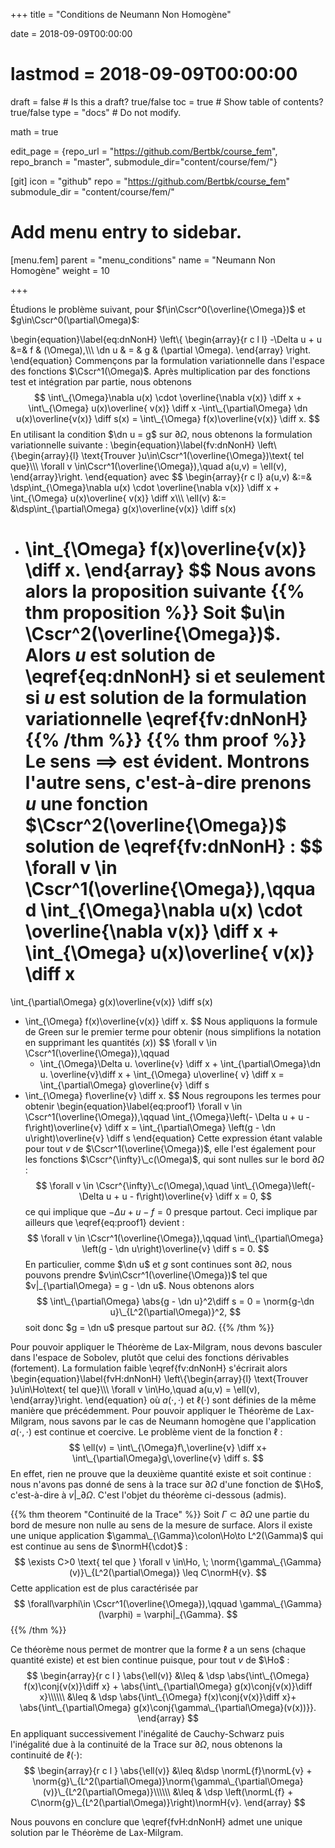 +++
title = "Conditions de Neumann Non Homogène"

date = 2018-09-09T00:00:00
# lastmod = 2018-09-09T00:00:00

draft = false  # Is this a draft? true/false
toc = true  # Show table of contents? true/false
type = "docs"  # Do not modify.

math = true

edit_page = {repo_url = "https://github.com/Bertbk/course_fem", repo_branch = "master", submodule_dir="content/course/fem/"}

[git]
  icon = "github"
  repo = "https://github.com/Bertbk/course_fem"
  submodule_dir = "content/course/fem/"


# Add menu entry to sidebar.
[menu.fem]
  parent = "menu_conditions"
  name = "Neumann Non Homogène"
  weight = 10

+++
$\newcommand{\Cb}{\mathbb{C}}$
$\newcommand{\Nb}{\mathbb{N}}$
$\newcommand{\Rb}{\mathbb{R}}$
$\newcommand{\PS}[2]{\left(#1,#2\right)}$
$\newcommand{\PSV}[2]{\PS{#1}{#2}\_V}$
$\newcommand{\PSL}[2]{\PS{#1}{#2}\_{L^2(\Omega)}}$
$\newcommand{\PSH}[2]{\PS{#1}{#2}\_{H^1(\Omega)}}$
$\newcommand{\norm}[1]{\left\\|#1\right\\|}$
$\newcommand{\normH}[1]{\left\\|#1\right\\|\_{H^1(\Omega)}}$
$\newcommand{\normL}[1]{\left\\|#1\right\\|\_{L^2(\Omega)}}$
$\newcommand{\abs}[1]{\left|#1\right|}$
$\newcommand{\xx}{\mathbf{x}}$
$\newcommand{\yy}{\mathbf{y}}$
$\newcommand{\zz}{\mathbf{z}}$
$\newcommand{\nn}{\mathbf{n}}$
$\newcommand{\Ccal}{\mathcal{C}}$
$\newcommand{\Cscr}{\mathscr{C}}$
$\newcommand{\omegai}{\omega\_i}$
$\newcommand{\dsp}{\displaystyle}$
$\newcommand{\diff}{{\rm d}}$
$\newcommand{\conj}[1]{\overline{#1}}$
$\newcommand{\dn}{\partial_\nn}$
$\newcommand{\supp}{\mathrm{supp}}$
$\newcommand{\enstq}[2]{\left\\{#1 \mathrel{}\middle|\mathrel{}#2\right\\}}$
$\newcommand{\Image}{\mathrm{Im}}$
$\newcommand{\Ker}{\mathrm{Ker}}$
$\newcommand{\dxi}{\partial\_{x\_i}}$
$\newcommand{\di}{\partial\_{i}}$
$\newcommand{\dj}{\partial\_{j}}$
$\newcommand{\Ho}{H^1(\Omega)}$
$\newcommand{\Lo}{L^2(\Omega)}$


Étudions le problème suivant, pour $f\in\Cscr^0(\overline{\Omega})$ et $g\in\Cscr^0(\partial\Omega)$:

\begin{equation}\label{eq:dnNonH}
 \left\\{ 
   \begin{array}{r c l l}
    -\Delta u + u &=& f & (\Omega),\\\\\\
    \dn u & = & g & (\partial \Omega).
  \end{array}
  \right.
\end{equation}
Commençons par la formulation variationnelle dans l'espace des fonctions $\Cscr^1(\Omega)$. Après multiplication par des fonctions test et intégration par partie, nous obtenons
$$
\int\_{\Omega}\nabla u(x) \cdot \overline{\nabla v(x)} \diff x +
\int\_{\Omega}  u(x)\overline{ v(x)} \diff x
-\int\_{\partial\Omega} \dn u(x)\overline{v(x)} \diff s(x) =
\int\_{\Omega} f(x)\overline{v(x)} \diff x.
$$
En utilisant la condition $\dn u = g$ sur $\partial\Omega$, nous obtenons la formulation variationnelle suivante :
\begin{equation}\label{fv:dnNonH}
  \left\\{\begin{array}{l}
    \text{Trouver }u\in\Cscr^1(\overline{\Omega})\text{ tel que}\\\\\\
    \forall v \in\Cscr^1(\overline{\Omega}),\quad a(u,v) = \ell(v),
  \end{array}\right.
\end{equation}
avec
$$
\begin{array}{r c l}
  a(u,v) &:=& \dsp\int\_{\Omega}\nabla u(x) \cdot \overline{\nabla v(x)} \diff x +
  \int\_{\Omega}  u(x)\overline{ v(x)} \diff x\\\\\\
  \ell(v) &:= &\dsp\int\_{\partial\Omega} g(x)\overline{v(x)} \diff s(x)
  + \int\_{\Omega} f(x)\overline{v(x)} \diff x.
\end{array}
$$
Nous avons alors la proposition suivante
{{% thm proposition %}}
Soit $u\in \Cscr^2(\overline{\Omega})$. Alors $u$ est solution de \eqref{eq:dnNonH} si et seulement si $u$ est solution de la formulation variationnelle \eqref{fv:dnNonH}
{{% /thm %}}
{{% thm proof %}}
  Le sens $\implies$ est évident. Montrons l'autre sens, c'est-à-dire prenons $u$ une fonction $\Cscr^2(\overline{\Omega})$ solution de \eqref{fv:dnNonH} :
  $$
    \forall v \in \Cscr^1(\overline{\Omega}),\qquad 
    \int\_{\Omega}\nabla u(x) \cdot \overline{\nabla v(x)} \diff x +
    \int\_{\Omega}  u(x)\overline{ v(x)} \diff x
    =
\int\_{\partial\Omega} g(x)\overline{v(x)} \diff s(x)
+ \int\_{\Omega} f(x)\overline{v(x)} \diff x.
$$
Nous appliquons la formule de Green sur le premier terme pour obtenir (nous simplifions la notation en supprimant les quantités $(x)$)
  $$
    \forall v \in \Cscr^1(\overline{\Omega}),\qquad 
    - \int\_{\Omega}\Delta u. \overline{v} \diff x +
    \int\_{\partial\Omega}\dn u. \overline{v}\diff x +
    \int\_{\Omega}  u\overline{ v} \diff x
    =
\int\_{\partial\Omega} g\overline{v} \diff s
+ \int\_{\Omega} f\overline{v} \diff x.
$$
Nous regroupons les termes pour obtenir
  \begin{equation}\label{eq:proof1}
    \forall v \in \Cscr^1(\overline{\Omega}),\qquad 
     \int\_{\Omega}\left(- \Delta u + u - f\right)\overline{v} \diff x =
\int\_{\partial\Omega} \left(g - \dn u\right)\overline{v} \diff s
\end{equation}
Cette expression étant valable pour tout $v$ de $\Cscr^1(\overline{\Omega})$, elle l'est également pour les fonctions $\Cscr^{\infty}\_c(\Omega)$, qui sont nulles sur le bord $\partial\Omega$ :
$$
  \forall v \in \Cscr^{\infty}\_c(\Omega),\quad 
    \int\_{\Omega}\left(- \Delta u + u - f\right)\overline{v} \diff x = 0,
$$
ce qui implique que $- \Delta u + u -f = 0$ presque partout. Ceci implique par ailleurs que \eqref{eq:proof1} devient :
  $$
    \forall v \in \Cscr^1(\overline{\Omega}),\qquad 
\int\_{\partial\Omega} \left(g - \dn u\right)\overline{v} \diff s = 0.
$$
En particulier, comme $\dn u$ et $g$ sont continues sont $\partial\Omega$, nous pouvons prendre $v\in\Cscr^1(\overline{\Omega})$ tel que $v|_{\partial\Omega} = g - \dn u$. Nous obtenons alors
  $$
\int\_{\partial\Omega} \abs{g - \dn u}^2\diff s = 0 = \norm{g-\dn u}\_{L^2(\partial\Omega)}^2,
$$
  soit donc $g = \dn u$ presque partout sur $\partial\Omega$.
{{% /thm %}}


Pour pouvoir appliquer le Théorème de Lax-Milgram, nous devons basculer dans l'espace de Sobolev, plutôt que celui des fonctions dérivables (fortement). La formulation faible \eqref{fv:dnNonH} s'écrirait alors
\begin{equation}\label{fvH:dnNonH}
  \left\\{\begin{array}{l}
           \text{Trouver }u\in\Ho\text{ tel que}\\\\\\
           \forall v \in\Ho,\quad a(u,v) = \ell(v),
  \end{array}\right.
\end{equation}
où $a(\cdot,\cdot)$ et $\ell(\cdot)$ sont définies de la même manière que précédemment. Pour pouvoir appliquer le Théorème de Lax-Milgram, nous savons par le cas de Neumann homogène que l'application $a(\cdot,\cdot)$ est continue et coercive. Le problème vient de la fonction $\ell$ :
$$
\ell(v) = \int\_{\Omega}f\,\overline{v} \diff x+ \int\_{\partial\Omega}g\,\overline{v} \diff s.
$$
En effet, rien ne prouve que la deuxième quantité existe et soit continue : nous n'avons pas donné de sens à la trace sur $\partial\Omega$ d'une fonction de $\Ho$, c'est-à-dire à $v|\_{\partial\Omega}$. C'est l'objet du théorème ci-dessous (admis).

{{% thm theorem "Continuité de la Trace" %}}
  Soit $\Gamma\subset\partial\Omega$ une partie du bord de mesure non nulle au sens de la mesure de surface. Alors il existe une unique application $\gamma\_{\Gamma}\colon\Ho\to L^2(\Gamma)$ qui est continue au sens de $\normH{\cdot}$ :
  $$
\exists C>0 \text{ tel que } \forall v \in\Ho, \; \norm{\gamma\_{\Gamma}(v)}\_{L^2(\partial\Omega)} \leq C\normH{v}.
  $$
  Cette application est de plus caractérisée par
  $$
\forall\varphi\in \Cscr^1(\overline{\Omega}),\qquad \gamma\_{\Gamma}(\varphi) = \varphi|_{\Gamma}.
  $$
{{% /thm %}}

Ce théorème nous permet de montrer que la forme $\ell$ a un sens (chaque quantité existe) et est bien continue puisque, pour tout $v$ de $\Ho$ :
$$
\begin{array}{r c l }
  \abs{\ell(v)} &\leq & \dsp \abs{\int\_{\Omega} f(x)\conj{v(x)}\diff x} + \abs{\int\_{\partial\Omega} g(x)\conj{v(x)}\diff x}\\\\\\
    &\leq & \dsp \abs{\int\_{\Omega} f(x)\conj{v(x)}\diff x}+ \abs{\int\_{\partial\Omega} g(x)\conj{\gamma\_{\partial\Omega}(v(x))}}.
\end{array}
$$
En appliquant successivement l'inégalité de Cauchy-Schwarz puis l'inégalité due à la continuité de la Trace sur $\partial\Omega$, nous obtenons la continuité de $\ell(\cdot)$:
$$
\begin{array}{r c l }
  \abs{\ell(v)} &\leq &\dsp \normL{f}\normL{v} + \norm{g}\_{L^2(\partial\Omega)}\norm{\gamma\_{\partial\Omega}(v)}\_{L^2(\partial\Omega)}\\\\\\
    &\leq & \dsp \left(\normL{f} + C\norm{g}\_{L^2(\partial\Omega)}\right)\normH{v}.
\end{array}
$$

Nous pouvons en conclure que \eqref{fvH:dnNonH} admet une unique solution par le Théorème de Lax-Milgram.
